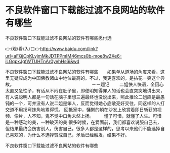 # 不良软件窗口下载能过滤不良网站的软件有哪些
不良软件窗口下载能过滤不良网站的软件有哪些愿付选

👉/观/看/入/口👉http://www.baidu.com/link?url=aFQjCpKLyjmMkJDTPPmIM46mcs0b-moe8w2Xe6-iLGqpxJgfWTUHTnAr0yehHs6i&wd

不良软件窗口下载能过滤不良网站的软件有哪些　　如果单从道场的角度来看，这里无疑应成为中国佛教诸山中地位最高的。不过，我更喜欢的，是拈花一笑这个典故。　　　　　　　　　　　　　　　　　　－－题记
　　二姐快人快语，全因心太直又急性子，有话从不闷在肚子里，即便明知得罪人的话也会直突突地讲出来，有人说聪明人都是一句话在脑子里想三遍最终也没说出来，照此推论二姐应是最愚钝的一个，可并没有人说二姐是笨人，反而觉得她心底敞亮好交往，同这样的人打交道不用拐弯抹角地累得慌。
回抵家中，慵懒的躺在沙发上欣赏着即日斩获的视频、像片，人不知，鬼不觉中口角未然上扬。
　　懂了可惜，就懂了人生。可惜是一种感动的美，一种破灭的美
很多时候，在爱面前，我们都喜欢说服自己去，但结果最终会伤害别人，伤害自己。很多人都是这样的，思考以来他们不能选择自己喜欢的，为什么不选择赞成自己，矛盾已经触发，结果不好。

不良软件窗口下载能过滤不良网站的软件有哪些
